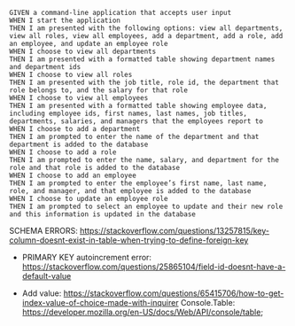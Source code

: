 ```
GIVEN a command-line application that accepts user input
WHEN I start the application
THEN I am presented with the following options: view all departments, view all roles, view all employees, add a department, add a role, add an employee, and update an employee role
WHEN I choose to view all departments
THEN I am presented with a formatted table showing department names and department ids
WHEN I choose to view all roles
THEN I am presented with the job title, role id, the department that role belongs to, and the salary for that role
WHEN I choose to view all employees
THEN I am presented with a formatted table showing employee data, including employee ids, first names, last names, job titles, departments, salaries, and managers that the employees report to
WHEN I choose to add a department
THEN I am prompted to enter the name of the department and that department is added to the database
WHEN I choose to add a role
THEN I am prompted to enter the name, salary, and department for the role and that role is added to the database
WHEN I choose to add an employee
THEN I am prompted to enter the employee’s first name, last name, role, and manager, and that employee is added to the database
WHEN I choose to update an employee role
THEN I am prompted to select an employee to update and their new role and this information is updated in the database
```

SCHEMA ERRORS:
https://stackoverflow.com/questions/13257815/key-column-doesnt-exist-in-table-when-trying-to-define-foreign-key
* PRIMARY KEY autoincrement error: https://stackoverflow.com/questions/25865104/field-id-doesnt-have-a-default-value

* Add value: https://stackoverflow.com/questions/65415706/how-to-get-index-value-of-choice-made-with-inquirer
Console.Table: https://developer.mozilla.org/en-US/docs/Web/API/console/table; 